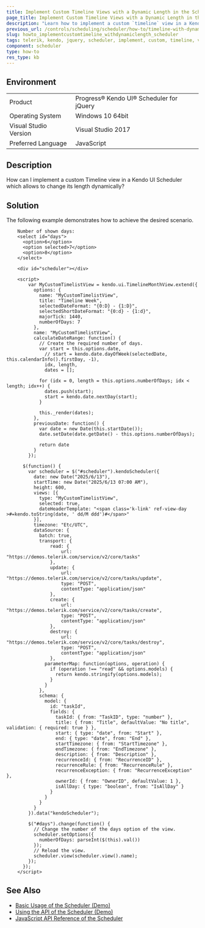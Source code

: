 ```yaml
---
title: Implement Custom Timeline Views with a Dynamic Length in the Scheduler
page_title: Implement Custom Timeline Views with a Dynamic Length in the Scheduler
description: "Learn how to implement a custom `timeline` view in a Kendo UI for jQuery Scheduler widget, which allows to change its length dynamically."
previous_url: /controls/scheduling/scheduler/how-to/timeline-with-dynamic-length, /controls/scheduling/scheduler/how-to/custom-views/timeline-with-dynamic-length
slug: howto_implementcustomtimeline_withdynamiclength_scheduler
tags: telerik, kendo, jquery, scheduler, implement, custom, timeline, views, with, dynamic, length
component: scheduler
type: how-to
res_type: kb
---
```


## Environment

<table>
 <tr>
  <td>Product</td>
  <td>Progress® Kendo UI® Scheduler for jQuery</td>
 </tr>
 <tr>
  <td>Operating System</td>
  <td>Windows 10 64bit</td>
 </tr>
 <tr>
  <td>Visual Studio Version</td>
  <td>Visual Studio 2017</td>
 </tr>
 <tr>
  <td>Preferred Language</td>
  <td>JavaScript</td>
 </tr>
</table>

## Description

How can I implement a custom Timeline view in a Kendo UI Scheduler which allows to change its length dynamically?

## Solution

The following example demonstrates how to achieve the desired scenario.

```dojo
    Number of shown days:
    <select id="days">
      <option>6</option>
      <option selected>7</option>
      <option>8</option>
    </select>

    <div id="scheduler"></div>

    <script>
        var MyCustomTimelistView = kendo.ui.TimelineMonthView.extend({
          options: {
            name: "MyCustomTimelistView",
            title: "Timeline Week",
            selectedDateFormat: "{0:D} - {1:D}",
            selectedShortDateFormat: "{0:d} - {1:d}",
            majorTick: 1440,
            numberOfDays: 7
          },
          name: "MyCustomTimelistView",
          calculateDateRange: function() {
            // Create the required number of days.
            var start = this.options.date,
              // start = kendo.date.dayOfWeek(selectedDate, this.calendarInfo().firstDay, -1),
              idx, length,
              dates = [];

            for (idx = 0, length = this.options.numberOfDays; idx < length; idx++) {
              dates.push(start);
              start = kendo.date.nextDay(start);
            }

            this._render(dates);
          },
          previousDate: function() {
            var date = new Date(this.startDate());
            date.setDate(date.getDate() - this.options.numberOfDays);

            return date
          }
        });

      $(function() {
        var scheduler = $("#scheduler").kendoScheduler({
          date: new Date("2025/6/13"),
          startTime: new Date("2025/6/13 07:00 AM"),
          height: 600,
          views: [{
            type: "MyCustomTimelistView",
            selected: true,
            dateHeaderTemplate: "<span class='k-link' ref-view-day >#=kendo.toString(date, ' dd/M ddd')#</span>"
          }],
          timezone: "Etc/UTC",
          dataSource: {
            batch: true,
            transport: {
                read: {
                    url: "https://demos.telerik.com/service/v2/core/tasks"
                },
                update: {
                    url: "https://demos.telerik.com/service/v2/core/tasks/update",
                    type: "POST",
                    contentType: "application/json"
                },
                create: {
                    url: "https://demos.telerik.com/service/v2/core/tasks/create",
                    type: "POST",
                    contentType: "application/json"
                },
                destroy: {
                    url: "https://demos.telerik.com/service/v2/core/tasks/destroy",
                    type: "POST",
                    contentType: "application/json"
                },
              parameterMap: function(options, operation) {
                if (operation !== "read" && options.models) {
                  return kendo.stringify(options.models);
                }
              }
            },
            schema: {
              model: {
                id: "taskId",
                fields: {
                  taskId: { from: "TaskID", type: "number" },
                  title: { from: "Title", defaultValue: "No title", validation: { required: true } },
                  start: { type: "date", from: "Start" },
                  end: { type: "date", from: "End" },
                  startTimezone: { from: "StartTimezone" },
                  endTimezone: { from: "EndTimezone" },
                  description: { from: "Description" },
                  recurrenceId: { from: "RecurrenceID" },
                  recurrenceRule: { from: "RecurrenceRule" },
                  recurrenceException: { from: "RecurrenceException" },
                  ownerId: { from: "OwnerID", defaultValue: 1 },
                  isAllDay: { type: "boolean", from: "IsAllDay" }
                }
              }
            }
          }
        }).data("kendoScheduler");

        $("#days").change(function() {
          // Change the number of the days option of the view.
          scheduler.setOptions({
            numberOfDays: parseInt($(this).val())
          });
          // Reload the view.
          scheduler.view(scheduler.view().name);
        });
      });
    </script>

```

## See Also

* [Basic Usage of the Scheduler (Demo)](https://demos.telerik.com/kendo-ui/scheduler/index)
* [Using the API of the Scheduler (Demo)](https://demos.telerik.com/kendo-ui/scheduler/api)
* [JavaScript API Reference of the Scheduler](/api/javascript/ui/scheduler)
